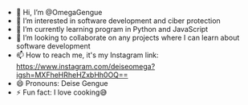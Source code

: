 - 👋 Hi, I’m @OmegaGengue
- 👀 I’m interested in software development and ciber protection
- 🌱 I’m currently learning program in Python and JavaScript 
- 💞️ I’m looking to collaborate on any projects where I can learn about software development
- 📫 How to reach me, it's my Instagram link: https://www.instagram.com/deiseomega?igsh=MXFheHRheHZxbHh0OQ==
- 😄 Pronouns: Deise Gengue 
- ⚡ Fun fact: I love cooking😅

<!---
OmegaGengue/OmegaGengue is a ✨ special ✨ repository because its `README.md` (this file) appears on your GitHub profile.
You can click the Preview link to take a look at your changes.
--->
